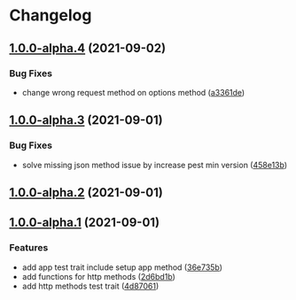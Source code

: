 # Changelog
## [1.0.0-alpha.4](https://github.com/nekofar/pest-plugin-slim/compare/v1.0.0-alpha.3...v1.0.0-alpha.4) (2021-09-02)


### Bug Fixes

* change wrong request method on options method ([a3361de](https://github.com/nekofar/pest-plugin-slim/commit/a3361dec567afb727df52cb8d3edaf6980a84ced))

## [1.0.0-alpha.3](https://github.com/nekofar/pest-plugin-slim/compare/v1.0.0-alpha.2...v1.0.0-alpha.3) (2021-09-01)


### Bug Fixes

* solve missing json method issue by increase pest min version ([458e13b](https://github.com/nekofar/pest-plugin-slim/commit/458e13b64c0f7ae610070862f2216220e35650c7))

## [1.0.0-alpha.2](https://github.com/nekofar/pest-plugin-slim/compare/v1.0.0-alpha.1...v1.0.0-alpha.2) (2021-09-01)

## [1.0.0-alpha.1](https://github.com/nekofar/pest-plugin-slim/compare/v1.0.0-alpha.0...v1.0.0-alpha.1) (2021-09-01)


### Features

* add app test trait include setup app method ([36e735b](https://github.com/nekofar/pest-plugin-slim/commit/36e735b082229d86f48021ab3877b9840f7dd450))
* add functions for http methods ([2d6bd1b](https://github.com/nekofar/pest-plugin-slim/commit/2d6bd1b14804c957cf496a915ec5398a10429642))
* add http methods test trait ([4d87061](https://github.com/nekofar/pest-plugin-slim/commit/4d8706149e7e21bf7999af2e84739a55158c8d5f))
